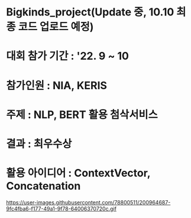 # Bigkinds_project(Update 중, 10.10 최종 코드 업로드 예정)
# 대회 참가 기간 : '22. 9 ~ 10
# 참가인원 : NIA, KERIS
# 주제 : NLP, BERT 활용 첨삭서비스 
# 결과 : 최우수상
# 활용 아이디어 : ContextVector, Concatenation
https://user-images.githubusercontent.com/78800511/200964687-9fc4fba6-f177-49a1-9f78-64006370720c.gif
